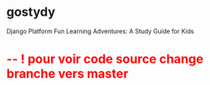 # gostydy
Django Platform Fun Learning Adventures: A Study Guide for Kids <br>
<h1 style="color:red">-- ! pour voir code source change branche vers master <h1>
